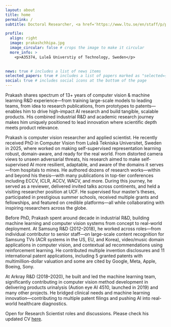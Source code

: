 ```yaml
---
layout: about
title: home
permalink: /
subtitle: Doctoral Researcher, <a href='https://www.ltu.se/en/staff/p/prakash-chandra-chhipa'>Luleå Universtiy of Technology, Sweden</a>

profile:
  align: right
  image: prakashchhipa.jpg
  image_circular: false # crops the image to make it circular
  more_info: >
    <p>A35374, Luleå Universtiy of Technology, Sweden</p>
  

news: true # includes a list of news items
selected_papers: true # includes a list of papers marked as "selected={true}"
social: true # includes social icons at the bottom of the page
---
```

Prakash shares spectrum of 13+ years of computer vision & machine learning R&D experience—from training large-scale models to leading teams, from idea to research publications, from prototypes to patents—enables him to drive high-impact AI research and build tangible, scalable products. His combined industrial R&D and academic research journey makes him uniquely positioned to lead innovation where scientific depth meets product relevance.

Prakash is computer vision researcher and applied scientist. He recently received PhD in Computer Vision from Luleå Tekniska Universitet, Sweden in 2025, where worked on making self-supervised representation learning robust, domain-aware, and ready for the real world. From distorted camera views to unseen adversarial threats, his research aimed to make self-supervised AI more resilient, adaptable, and aware of the domains it serves—from hospitals to mines. He authored dozens of research works—within and beyond his thesis—with many publications in top-tier conferences including ECCV, ICLR, ACCV, WACV, and more. During this journey, he served as a reviewer, delivered invited talks across continents, and held a visiting researcher position at UCF. He supervised four master’s theses, participated in prestigious summer schools, received multiple grants and fellowships, and featured on credible platforms—all while collaborating with inspiring researchers across the globe.

Before PhD, Prakash spent around decade in industrial R&D, building machine learning and computer vision systems from concept to real-world deployment. At Samsung R&D (2012–2018), he worked across roles—from individual contributor to senior staff—on large-scale content recognition for Samsung TVs (ACR systems in the US, EU, and Korea), video/music domain applications in computer vision, and contextual ad recommendations using reinforcement learning. He contributed multiple invention disclosures and 11 international patent applications, including 5 granted patents with multimillion-dollar valuation and some are cited by Google, Meta, Apple, Boeing, Sony.

At Arkray R&D (2018–2020), he built and led the machine learning team, significantly contributing in computer vision method development in delivering products urinalysis (Aution eye AI 4510, launched in 2019) and many other projects. He bridged clinical needs and machine learning innovation—contributing to multiple patent filings and pushing AI into real-world healthcare diagnostics.

Open for Research Scientist roles and discussions. Please check his updated CV [here](https://drive.google.com/file/d/13VGcSuEFGtBDLsdjOFqQvIOsKcnaduJp/view?usp=sharing).


